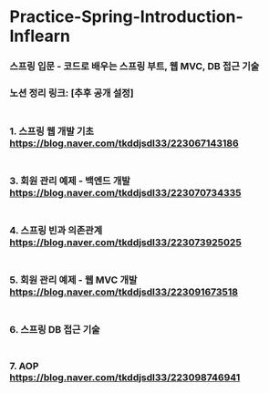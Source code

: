 # Practice-Spring-Introduction-Inflearn
### 스프링 입문 - 코드로 배우는 스프링 부트, 웹 MVC, DB 접근 기술

### 노션 정리 링크: [추후 공개 설정] <br> <br>

### 1. 스프링 웹 개발 기초 <br> https://blog.naver.com/tkddjsdl33/223067143186 <br> <br>
### 3. 회원 관리 예제 - 백엔드 개발 <br> https://blog.naver.com/tkddjsdl33/223070734335 <br> <br>
### 4. 스프링 빈과 의존관계 <br> https://blog.naver.com/tkddjsdl33/223073925025 <br> <br>
### 5. 회원 관리 예제 - 웹 MVC 개발 <br> https://blog.naver.com/tkddjsdl33/223091673518 <br> <br> 
### 6. 스프링 DB 접근 기술 <br> <br>
### 7. AOP <br> https://blog.naver.com/tkddjsdl33/223098746941 <br> <br>

